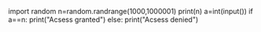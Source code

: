 import random
n=random.randrange(1000,1000001)
print(n)
a=int(input())
if a==n:
    print("Acsess granted")
else:
    print("Acsess denied")
